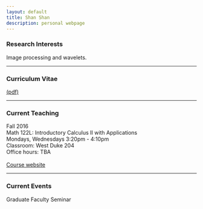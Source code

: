 ```yaml
---
layout: default
title: Shan Shan
description: personal webpage
---
```


### Research Interests
Image processing and wavelets.
<hr>

### Curriculum Vitae 
[(pdf)](../CV/cv.pdf)
<hr>
	
### Current Teaching
Fall 2016 <br>
Math 122L: Introductory Calculus II with Applications <br>
Mondays, Wednesdays 3:20pm - 4:10pm <br>
Classroom: West Duke 204 <br>
Office hours: TBA <br>	
[Course website](/calculus2/index.html) <br>
<hr>
        
### Current Events
Graduate Faculty Seminar
